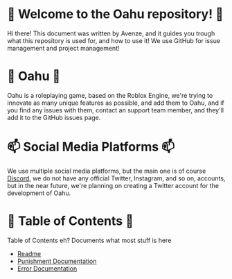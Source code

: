 # 🌱 Welcome to the Oahu repository! 🌱

Hi there! This document was written by Avenze, and it guides you trough what this repository is used for, and how to use it! We use GitHub for issue management and project management!

# 🌱 Oahu 🌱

Oahu is a roleplaying game, based on the Roblox Engine, we're trying to innovate as many unique features as possible, and add them to Oahu, and if you find any issues with them, contact an support team member, and they'll add it to the GitHub issues page.

# 📫 Social Media Platforms 📫

We use multiple social media platforms, but the main one is of course [Discord](https://discord.com/7FbEQZQ), we do not have any official Twitter, Instagram, and so on, accounts, but in the near future, we're planning on creating a Twitter account for the development of Oahu.

# 🔭 Table of Contents 🔭 

Table of Contents eh? Documents what most stuff is here

- [Readme](https://github.com/Avenze/oahu-repository/blob/master/README.md)
- [Punishment Documentation](https://github.com/Avenze/oahu-repository/blob/master/PUNISHMENTS.md)
- [Error Documentation](https://github.com/Avenze/oahu-repository/blob/master/ERRORS.md)
